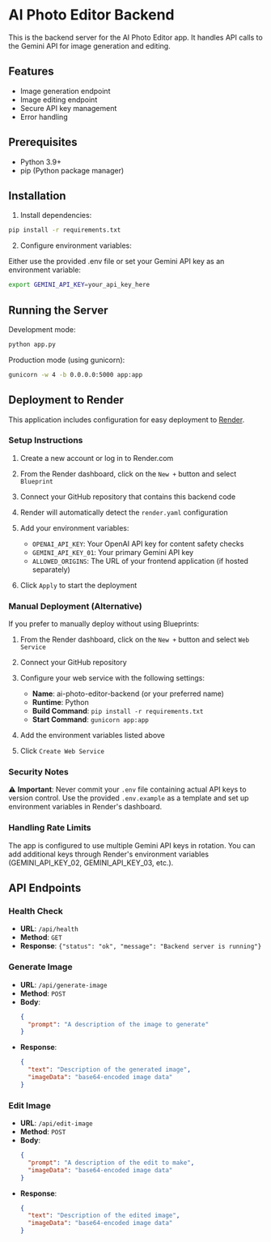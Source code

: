# AI Photo Editor Backend

This is the backend server for the AI Photo Editor app. It handles API calls to the Gemini API for image generation and editing.

## Features

- Image generation endpoint
- Image editing endpoint
- Secure API key management
- Error handling

## Prerequisites

- Python 3.9+
- pip (Python package manager)

## Installation

1. Install dependencies:

```bash
pip install -r requirements.txt
```

2. Configure environment variables:

Either use the provided .env file or set your Gemini API key as an environment variable:

```bash
export GEMINI_API_KEY=your_api_key_here
```

## Running the Server

Development mode:

```bash
python app.py
```

Production mode (using gunicorn):

```bash
gunicorn -w 4 -b 0.0.0.0:5000 app:app
```

## Deployment to Render

This application includes configuration for easy deployment to [Render](https://render.com).

### Setup Instructions

1. Create a new account or log in to Render.com

2. From the Render dashboard, click on the `New +` button and select `Blueprint`

3. Connect your GitHub repository that contains this backend code

4. Render will automatically detect the `render.yaml` configuration

5. Add your environment variables:
   - `OPENAI_API_KEY`: Your OpenAI API key for content safety checks
   - `GEMINI_API_KEY_01`: Your primary Gemini API key
   - `ALLOWED_ORIGINS`: The URL of your frontend application (if hosted separately)

6. Click `Apply` to start the deployment

### Manual Deployment (Alternative)

If you prefer to manually deploy without using Blueprints:

1. From the Render dashboard, click on the `New +` button and select `Web Service`

2. Connect your GitHub repository

3. Configure your web service with the following settings:
   - **Name**: ai-photo-editor-backend (or your preferred name)
   - **Runtime**: Python
   - **Build Command**: `pip install -r requirements.txt`
   - **Start Command**: `gunicorn app:app`
   
4. Add the environment variables listed above

5. Click `Create Web Service`

### Security Notes

⚠️ **Important**: Never commit your `.env` file containing actual API keys to version control. Use the provided `.env.example` as a template and set up environment variables in Render's dashboard.

### Handling Rate Limits

The app is configured to use multiple Gemini API keys in rotation. You can add additional keys through Render's environment variables (GEMINI_API_KEY_02, GEMINI_API_KEY_03, etc.).


## API Endpoints

### Health Check
- **URL**: `/api/health`
- **Method**: `GET`
- **Response**: `{"status": "ok", "message": "Backend server is running"}`

### Generate Image
- **URL**: `/api/generate-image`
- **Method**: `POST`
- **Body**:
  ```json
  {
    "prompt": "A description of the image to generate"
  }
  ```
- **Response**:
  ```json
  {
    "text": "Description of the generated image",
    "imageData": "base64-encoded image data"
  }
  ```

### Edit Image
- **URL**: `/api/edit-image`
- **Method**: `POST`
- **Body**:
  ```json
  {
    "prompt": "A description of the edit to make",
    "imageData": "base64-encoded image data"
  }
  ```
- **Response**:
  ```json
  {
    "text": "Description of the edited image",
    "imageData": "base64-encoded image data"
  }
  ```
